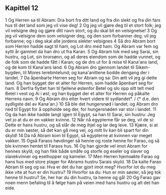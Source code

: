 ## Kapittel 12

1 Og Herren sa til Abram: Dra bort fra ditt land og fra din slekt og fra din fars hus til det land som jeg vil vise deg!
2 Og jeg vil gjøre deg til et stort folk; jeg vil velsigne deg og gjøre ditt navn stort, og du skal bli en velsignelse!
3 Og jeg vil velsigne dem som velsigner deg, og den som forbanner deg, vil jeg forbanne; og i deg skal alle jordens slekter velsignes
4 Så dro Abram bort som Herren hadde sagt til ham, og Lot dro med ham. Og Abram var fem og sytti år gammel da han dro ut fra Karan.
5 Og Abram tok med seg Sarai, sin hustru, og Lot, sin brorsønn, og all deres eiendom som de hadde vunnet, og de folk som de hadde fått i Karan; og de dro ut for å reise til Kana'ans land, og de kom til Kana'ans land.
6 Og Abram dro gjennom landet til Sikem-bygden, til Mores terebintelund; og kana'anittene bodde dengang der i landet.
7 Da åpenbarte Herren seg for Abram og sa: Din ætt vil jeg gi dette land. Og han bygget der et alter for Herren, som hadde åpenbart seg for ham.
8 Derfra flyttet han til fjellene østenfor Betel og slo opp sitt telt med Betel i vest og Ai i øst; og han bygget der et alter for Herren og påkalte Herrens navn.
9 Og Abram dro etter hvert videre til sydlandet*. / {* d.e. den sydligste del av Kana'an.}
10 Så ble det hungersnød i landet; og Abram dro ned til Egypt for å oppholde seg der, for hungersnøden var stor i landet.
11 Og da han ikke hadde langt igjen til Egypt, sa han til Sarai, sin hustru: Jeg vet jo at du er en vakker kvinne.
12 Når nå egypterne får se deg, vil de si: Dette er hans hustru, og så slår de meg ihjel og lar deg leve.
13 Kjære, si at du er min søster, så det kan gå meg vel, og mitt liv kan bli spart for din skyld!
14 Da nå Abram kom til Egypt, så egypterne at kvinnen var meget vakker.
15 Også Faraos høvdinger så henne og roste henne for Farao, og så ble kvinnen hentet til Faraos hus.
16 Og han gjorde vel imot Abram for hennes skyld, og han fikk både småfe og storfe og eseler og slaver og slavekvinner og eselhopper og kameler.
17 Men Herren hjemsøkte Farao og hans hus med store plager for Abrams hustru Sarais skyld.
18 Da kalte Farao Abram til seg og sa: Hva er det du har gjort imot meg? Hvorfor lot du meg ikke vite at hun er din hustru?
19 Hvorfor sa du: Hun er min søster, så jeg tok henne til hustru? Se, her har du din hustru, ta henne og gå!
20 Og Farao gav noen menn befaling til å følge ham på veien med hans hustru og alt det han eide.
